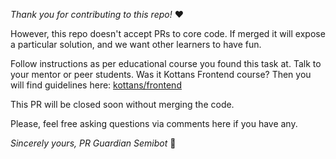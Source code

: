 _Thank you for contributing to this repo!_ ❤️️

However, this repo doesn't accept PRs to core code.
If merged it will expose a particular solution, and we want other learners to have fun.

Follow instructions as per educational course you found this task at.
Talk to your mentor or peer students.
Was it Kottans Frontend course? Then you will find guidelines here: [kottans/frontend](https://github.com/kottans/frontend)

This PR will be closed soon without merging the code.

Please, feel free asking questions via comments here if you have any.

_Sincerely yours,_
_PR Guardian Semibot_ 🤖
